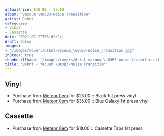 ```yaml
---
actualPrice: $10.00 - 35.00
album: "Vacuum \u03B3-Noise Transition"
artist: Dsknt
categories:
- Vinyl
- Cassette
date: '2021-07-27T05:09:14'
draft: false
images:
- "/images/covers/dsknt-vacuum_\u03B3-noise_transition.jpg"
inStock: true
thumbnailImage: "/images/covers/dsknt-vacuum_\u03B3-noise_transition-thumb.jpg"
title: "Dsknt - Vacuum \u03B3-Noise Transition"
---
```


## Vinyl
* Purchase from [Meteor Gem](https://meteor-gem.com/products/dsknt-vacuum-ynoise-transition) for $23.00 :: Black 1st press vinyl
* Purchase from [Meteor Gem](https://meteor-gem.com/products/dsknt-vacuum-ynoise-transition) for $35.00 :: Blue Galaxy 1st press vinyl
## Cassette
* Purchase from [Meteor Gem](https://meteor-gem.com/products/dsknt-vacuum-γ-noise-transition-cassette) for $10.00 :: Cassette Tape 1st press
